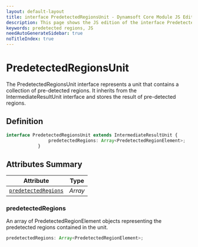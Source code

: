 ```yaml
---
layout: default-layout
title: interface PredetectedRegionsUnit - Dynamsoft Core Module JS Edition API Reference
description: This page shows the JS edition of the interface PredetectedRegionsUnit in Dynamsoft Core Module.
keywords: predetected regions, JS
needAutoGenerateSidebar: true
noTitleIndex: true
---
```


# PredetectedRegionsUnit

The PredetectedRegionsUnit interface represents a unit that contains a collection of pre-detected regions. It inherits from the IntermediateResultUnit interface and stores the result of pre-detected regions.

## Definition

```typescript
interface PredetectedRegionsUnit extends IntermediateResultUnit {
                predetectedRegions: Array<PredetectedRegionElement>;
            }
```

## Attributes Summary

| Attribute | Type |
|--------|-------------|
| [`predetectedRegions`](#predetectedregions) | *Array<PredetectedRegionElement>* |


### predetectedRegions

 An array of PredetectedRegionElement objects representing the predetected regions contained in the unit.

```typescript
predetectedRegions: Array<PredetectedRegionElement>;
```